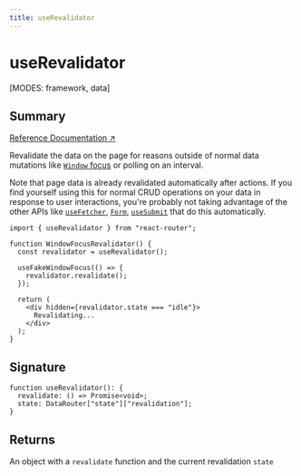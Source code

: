 ```yaml
---
title: useRevalidator
---
```


# useRevalidator

<!--
⚠️ ⚠️ IMPORTANT ⚠️ ⚠️ 

Thank you for helping improve our documentation!

This file is auto-generated from the JSDoc comments in the source
code, so please edit the JSDoc comments in the file below and this
file will be re-generated once those changes are merged.

https://github.com/remix-run/react-router/blob/main/packages/react-router/lib/hooks.tsx
-->

[MODES: framework, data]

## Summary

[Reference Documentation ↗](https://api.reactrouter.com/v7/functions/react_router.index.useRevalidator.html)

Revalidate the data on the page for reasons outside of normal data mutations
like [`Window` focus](https://developer.mozilla.org/en-US/docs/Web/API/Window/focus_event)
or polling on an interval.

Note that page data is already revalidated automatically after actions.
If you find yourself using this for normal CRUD operations on your data in
response to user interactions, you're probably not taking advantage of the
other APIs like [`useFetcher`](../hooks/useFetcher), [`Form`](../components/Form), [`useSubmit`](../hooks/useSubmit) that do
this automatically.

```tsx
import { useRevalidator } from "react-router";

function WindowFocusRevalidator() {
  const revalidator = useRevalidator();

  useFakeWindowFocus(() => {
    revalidator.revalidate();
  });

  return (
    <div hidden={revalidator.state === "idle"}>
      Revalidating...
    </div>
  );
}
```

## Signature

```tsx
function useRevalidator(): {
  revalidate: () => Promise<void>;
  state: DataRouter["state"]["revalidation"];
}
```

## Returns

An object with a `revalidate` function and the current revalidation
`state`

